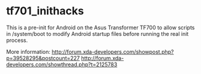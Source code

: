 tf701_inithacks
===============

This is a pre-init for Android on the Asus Transformer TF700 to allow scripts in
/system/boot to modify Android startup files before running the real init process.

More information:
http://forum.xda-developers.com/showpost.php?p=39528295&postcount=227
http://forum.xda-developers.com/showthread.php?t=2125783
